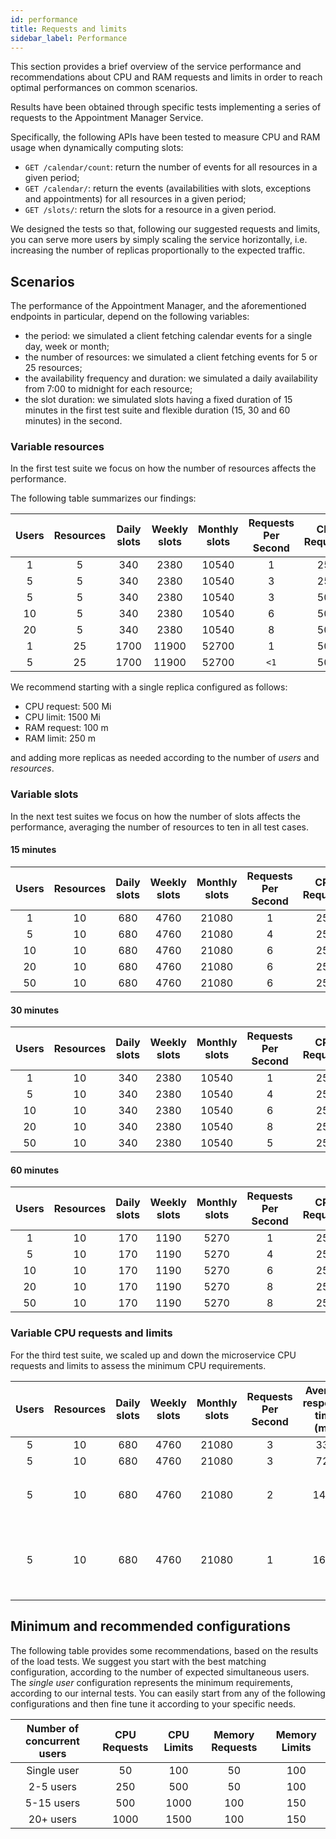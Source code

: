 ```yaml
---
id: performance
title: Requests and limits
sidebar_label: Performance
---
```


<!--
WARNING: this file was automatically generated by Mia-Platform Doc Aggregator.
DO NOT MODIFY IT BY HAND.
Instead, modify the source file and run the aggregator to regenerate this file.
-->

This section provides a brief overview of the service performance and recommendations about CPU and RAM requests and limits in order to reach optimal performances on common scenarios.

Results have been obtained through specific tests implementing a series of requests to the Appointment Manager Service.

Specifically, the following APIs have been tested to measure CPU and RAM usage when dynamically computing slots:

- `GET /calendar/count`: return the number of events for all resources in a given period;
- `GET /calendar/`: return the events (availabilities with slots, exceptions and appointments) for all resources in a given period;
- `GET /slots/`: return the slots for a resource in a given period.

We designed the tests so that, following our suggested requests and limits, you can serve more users by simply scaling the service horizontally, i.e. increasing the number of replicas proportionally to the expected traffic.

## Scenarios

The performance of the Appointment Manager, and the aforementioned endpoints in particular, depend on the following variables:

- the period: we simulated a client fetching calendar events for a single day, week or month;
- the number of resources: we simulated a client fetching events for 5 or 25 resources;
- the availability frequency and duration: we simulated a daily availability from 7:00 to midnight for each resource;
- the slot duration: we simulated slots having a fixed duration of 15 minutes in the first test suite and flexible duration (15, 30 and 60 minutes) in the second.

### Variable resources

In the first test suite we focus on how the number of resources affects the performance.

The following table summarizes our findings:

| Users | Resources | Daily slots | Weekly slots | Monthly slots | Requests Per Second | CPU Requests | CPU Limits | Memory Requests | Memory Limits |
|:-----:|:---------:|:-----------:|:------------:|:-------------:|:-------------------:|:------------:|:----------:|:---------------:|:-------------:|
|   1   |     5     |     340     |     2380     |     10540     |          1          |     250      |    1000    |       100       |      250      |     
|   5   |     5     |     340     |     2380     |     10540     |          3          |     250      |    1000    |       100       |      250      |   
|   5   |     5     |     340     |     2380     |     10540     |          3          |     500      |    1500    |       100       |      250      |
|  10   |     5     |     340     |     2380     |     10540     |          6          |     500      |    1500    |       100       |      250      |
|  20   |     5     |     340     |     2380     |     10540     |          8          |     500      |    1500    |       100       |      250      |
|   1   |    25     |    1700     |    11900     |     52700     |          1          |     500      |    1500    |       100       |      250      | 
|   5   |    25     |    1700     |    11900     |     52700     |        `<1`         |     500      |    1500    |       100       |      250      |

We recommend starting with a single replica configured as follows:

- CPU request: 500 Mi
- CPU limit: 1500 Mi
- RAM request: 100 m
- RAM limit: 250 m

and adding more replicas as needed according to the number of *users* and *resources*.

### Variable slots

In the next test suites we focus on how the number of slots affects the performance, averaging the number of resources to ten in all test cases.

#### 15 minutes

| Users | Resources | Daily slots | Weekly slots | Monthly slots | Requests Per Second | CPU Requests | CPU Limits | Memory Requests | Memory Limits |
|:-----:|:---------:|:-----------:|:------------:|:-------------:|:-------------------:|:------------:|:----------:|:---------------:|:-------------:|
|   1   |    10     |     680     |     4760     |     21080     |          1          |     250      |    1000    |       100       |      200      |     
|   5   |    10     |     680     |     4760     |     21080     |          4          |     250      |    1000    |       100       |      200      |   
|  10   |    10     |     680     |     4760     |     21080     |          6          |     250      |    1000    |       100       |      200      |
|  20   |    10     |     680     |     4760     |     21080     |          6          |     250      |    1000    |       100       |      200      |
|  50   |    10     |     680     |     4760     |     21080     |          6          |     250      |    1000    |       100       |      200      |

#### 30 minutes

| Users | Resources | Daily slots | Weekly slots | Monthly slots | Requests Per Second | CPU Requests | CPU Limits | Memory Requests | Memory Limits |
|:-----:|:---------:|:-----------:|:------------:|:-------------:|:-------------------:|:------------:|:----------:|:---------------:|:-------------:|
|   1   |    10     |     340     |     2380     |     10540     |          1          |     250      |    1000    |       100       |      200      |     
|   5   |    10     |     340     |     2380     |     10540     |          4          |     250      |    1000    |       100       |      200      |   
|  10   |    10     |     340     |     2380     |     10540     |          6          |     250      |    1000    |       100       |      200      |
|  20   |    10     |     340     |     2380     |     10540     |          8          |     250      |    1000    |       100       |      200      |
|  50   |    10     |     340     |     2380     |     10540     |          5          |     250      |    1000    |       100       |      200      |

#### 60 minutes

| Users | Resources | Daily slots | Weekly slots | Monthly slots | Requests Per Second | CPU Requests | CPU Limits | Memory Requests | Memory Limits |
|:-----:|:---------:|:-----------:|:------------:|:-------------:|:-------------------:|:------------:|:----------:|:---------------:|:-------------:|
|   1   |    10     |     170     |     1190     |     5270      |          1          |     250      |    1000    |       100       |      200      |     
|   5   |    10     |     170     |     1190     |     5270      |          4          |     250      |    1000    |       100       |      200      |   
|  10   |    10     |     170     |     1190     |     5270      |          6          |     250      |    1000    |       100       |      200      |
|  20   |    10     |     170     |     1190     |     5270      |          8          |     250      |    1000    |       100       |      200      |
|  50   |    10     |     170     |     1190     |     5270      |          8          |     250      |    1000    |       100       |      200      |

### Variable CPU requests and limits

For the third test suite, we scaled up and down the microservice CPU requests and limits to assess the minimum CPU requirements.

| Users | Resources | Daily slots | Weekly slots | Monthly slots | Requests Per Second | Average response time (ms) | 90%ile (ms) | CPU Requests | CPU Limits | Memory Requests | Memory Limits | Warnings                                  |
|:-----:|:---------:|:-----------:|:------------:|:-------------:|:-------------------:|:--------------------------:|:-----------:|:------------:|:----------:|:---------------:|:-------------:|:------------------------------------------|
|   5   |    10     |     680     |     4760     |     21080     |          3          |            330             |     970     |     500      |    1000    |       50        |      150      | None                                      |
|   5   |    10     |     680     |     4760     |     21080     |          3          |            721             |    1900     |     250      |    500     |       50        |      150      | None                                      |
|   5   |    10     |     680     |     4760     |     21080     |          2          |            1431            |    3700     |     200      |    400     |       50        |      150      | CPU throttling, `<1%` failures            |
|   5   |    10     |     680     |     4760     |     21080     |          1          |            1635            |    3600     |     150      |    300     |       50        |      150      | Pod restart, CPU throttling, 1% failures  |

## Minimum and recommended configurations

The following table provides some recommendations, based on the results of the load tests. We suggest you start with the best matching configuration, according to the number of expected simultaneous users. The *single user* configuration represents the minimum requirements, according to our internal tests. You can easily start from any of the following configurations and then fine tune it according to your specific needs.

| Number of concurrent users | CPU Requests | CPU Limits | Memory Requests | Memory Limits |
|:--------------------------:|:------------:|:----------:|:---------------:|:-------------:|
|        Single user         |      50      |    100     |       50        |      100      |
|         2-5 users          |     250      |    500     |       50        |      100      |
|         5-15 users         |     500      |    1000    |       100       |      150      |
|         20+ users          |     1000     |    1500    |       100       |      150      |
